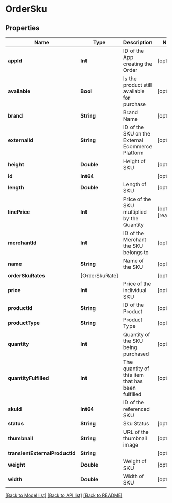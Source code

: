 # OrderSku

## Properties
Name | Type | Description | Notes
------------ | ------------- | ------------- | -------------
**appId** | **Int** | ID of the App creating the Order | [optional] 
**available** | **Bool** | Is the product still available for purchase | [optional] 
**brand** | **String** | Brand Name | [optional] 
**externalId** | **String** | ID of the SKU on the External Ecommerce Platform | [optional] 
**height** | **Double** | Height of SKU | [optional] 
**id** | **Int64** |  | [optional] 
**length** | **Double** | Length of SKU | [optional] 
**linePrice** | **Int** | Price of the SKU multiplied by the Quantity | [optional] [readonly] 
**merchantId** | **Int** | ID of the Merchant the SKU belongs to | [optional] 
**name** | **String** | Name of the SKU | [optional] 
**orderSkuRates** | [OrderSkuRate] |  | [optional] 
**price** | **Int** | Price of the individual SKU | [optional] 
**productId** | **String** | ID of the Product | [optional] 
**productType** | **String** | Product Type | [optional] 
**quantity** | **Int** | Quantity of the SKU being purchased | [optional] 
**quantityFulfilled** | **Int** | The quantity of this item that has been fulfilled | [optional] 
**skuId** | **Int64** | ID of the referenced SKU | 
**status** | **String** | Sku Status | [optional] 
**thumbnail** | **String** | URL of the thumbnail image | [optional] 
**transientExternalProductId** | **String** |  | [optional] 
**weight** | **Double** | Weight of SKU | [optional] 
**width** | **Double** | Width of SKU | [optional] 

[[Back to Model list]](../README.md#documentation-for-models) [[Back to API list]](../README.md#documentation-for-api-endpoints) [[Back to README]](../README.md)


